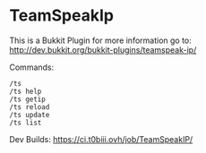 TeamSpeakIp
===========

This is a Bukkit Plugin for more information go to:
http://dev.bukkit.org/bukkit-plugins/teamspeak-ip/

Commands:
```
/ts
/ts help
/ts getip
/ts reload
/ts update
/ts list
```

Dev Builds:
https://ci.t0biii.ovh/job/TeamSpeakIP/